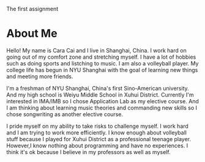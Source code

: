 The first assignment
# About Me
Hello! My name is Cara Cai and I live in Shanghai, China. I work hard on going out of my comfort zone and stretching myself. I have a lot of hobbies such as doing sports and listching to music. I am also a volleyball player. My college life has begun in NYU Shanghai with the goal of learning new things and meeting more friends.

I'm a freshman of NYU Shanghai, China's first Sino-American university. And my high school is Weiyu Middle School in Xuhui District. Currently I'm interested in IMA/IMB so I chose Application Lab as my elective course. And I am thinking about learning music theories and commanding new skills so I chose songwriting as another elective course.

 I pride myself on my ability to take risks to challenge myself. I work hard and I am trying to work more efficiently.  I know enough about volleyball stuff because I played for Xuhui District as a professional teenage player. However,I know nothing about programming and have no experiences. I think it's ok because I believe in my professors as well as myself.




